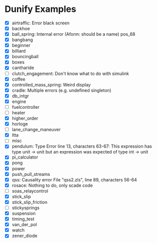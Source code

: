 # Dunify Examples

- [x] airtraffic: Error black screen 
- [x] backhoe
- [x] ball_spring: Internal error (Aform: should be a name) pos_68
- [x] bangbang
- [x] beginner
- [x] billiard
- [x] bouncingball
- [x] boxes
- [x] cantharide
- [ ] clutch_engagement: Don't know what to do with simulink
- [x] coffee
- [X] controlled_mass_spring: Weird display
- [x] cradle: Multiple errors (e.g. undefined singleton)
- [x] db_intgr
- [x] engine
- [ ] fuelcontroller
- [ ] heater
- [x] higher_order
- [x] horloge
- [ ] lane_change_maneuver
- [x] ltta
- [ ] misc
- [x] pendulum: Type Error line 13, characters 63-67: This expression has type unit -> unit but an expression was expected of type int -> unit 
- [x] pi_calculator
- [x] pong
- [x] power
- [x] push_pull_streams
- [x] qss: Causality error File "qss2.zls", line 89, characters 56-64
- [x] rosace: Nothing to do, only scade code
- [ ] soas_relaycontrol
- [x] stick_slip
- [x] stick_slip_friction
- [ ] stickysprings
- [x] suspension
- [x] timing_test
- [x] van_der_pol
- [x] watch
- [x] zener_diode